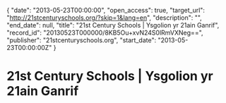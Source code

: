 {
  "date": "2013-05-23T00:00:00", 
  "open_access": true, 
  "target_url": "http://21stcenturyschools.org/?skip=1&lang=en", 
  "description": "", 
  "end_date": null, 
  "title": "21st Century Schools | Ysgolion yr 21ain Ganrif", 
  "record_id": "20130523T000000/8KB5Ou+xvN24S0lRmVXNeg==", 
  "publisher": "21stcenturyschools.org", 
  "start_date": "2013-05-23T00:00:00Z"
}

# 21st Century Schools | Ysgolion yr 21ain Ganrif

